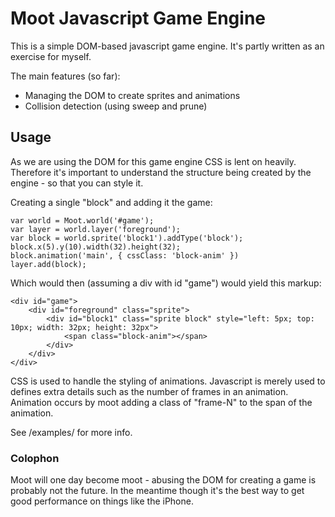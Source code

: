 # Moot Javascript Game Engine

This is a simple DOM-based javascript game engine.  It's partly written as an exercise for myself.

The main features (so far):

* Managing the DOM to create sprites and animations
* Collision detection (using sweep and prune)

## Usage

As we are using the DOM for this game engine CSS is lent on heavily.  Therefore it's important to understand the structure being created by the engine - so that you can style it.

Creating a single "block" and adding it the game:

    var world = Moot.world('#game');
    var layer = world.layer('foreground');
    var block = world.sprite('block1').addType('block');
    block.x(5).y(10).width(32).height(32);
    block.animation('main', { cssClass: 'block-anim' })
    layer.add(block);

Which would then (assuming a div with id "game") would yield this markup:

    <div id="game">
        <div id="foreground" class="sprite">
            <div id="block1" class="sprite block" style="left: 5px; top: 10px; width: 32px; height: 32px">
                <span class="block-anim"></span>
            </div>
        </div>
    </div>

CSS is used to handle the styling of animations.  Javascript is merely used to defines extra details such as the number of frames in an animation.  Animation occurs by moot adding a class of "frame-N" to the span of the animation.

See /examples/ for more info.

### Colophon

Moot will one day become moot - abusing the DOM for creating a game is probably not the future.  In the meantime though it's the best way to get good performance on things like the iPhone.
